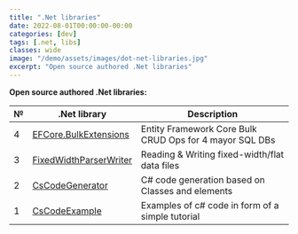 ```yaml
---
title: ".Net libraries"
date: 2022-08-01T00:00:00-00:00
categories: [dev]
tags: [.net, libs]
classes: wide
image: "/demo/assets/images/dot-net-libraries.jpg"
excerpt: "Open source authored .Net libraries"
---
```


**Open source authored .Net libraries:**

| №  | .Net library             | Description                                              |
| -  | ------------------------ | -------------------------------------------------------- |
| 4  | [EFCore.BulkExtensions](https://github.com/borisdj/EFCore.BulkExtensions) | Entity Framework Core Bulk CRUD Ops for 4 mayor SQL DBs |
| 3  | [FixedWidthParserWriter](https://github.com/borisdj/FixedWidthParserWriter) | Reading & Writing fixed-width/flat data files |
| 2  | [CsCodeGenerator](https://github.com/borisdj/CsCodeGenerator) | C# code generation based on Classes and elements |
| 1  | [CsCodeExample](https://github.com/borisdj/CsCodeExample) | Examples of c# code in form of a simple tutorial |
